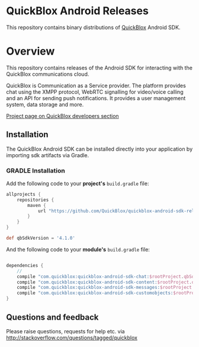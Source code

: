 # QuickBlox Android Releases
This repository contains binary distributions of [QuickBlox](https://quickblox.com) Android SDK.

# Overview
This repository contains releases of the Android SDK for interacting with the QuickBlox communications cloud.

QuickBlox  is Communication as a Service provider. The platform provides chat using the XMPP protocol, WebRTC signalling for video/voice calling and an API for sending push notifications. It provides a user management system, data storage and more. 

[Project page on QuickBlox developers section](http://quickblox.com/developers/Android)

## Installation

The QuickBlox Android SDK can be installed directly into your application by importing sdk artifacts via Gradle.

### GRADLE Installation
Add the following code to your **project's** `build.gradle` file:

```groovy
allprojects {
    repositories {
        maven {
            url "https://github.com/QuickBlox/quickblox-android-sdk-releases/raw/master/"
        }
    }
}

def qbSdkVersion = '4.1.0'

```
And the following code to your **module's** `build.gradle` file:
```groovy

dependencies {
    //
    сompile "com.quickblox:quickblox-android-sdk-chat:$rootProject.qbSdkVersion" //include only necessary module dependency, all transitive modules will be included automatically
    сompile "com.quickblox:quickblox-android-sdk-content:$rootProject.qbSdkVersion"
    сompile "com.quickblox:quickblox-android-sdk-messages:$rootProject.qbSdkVersion"
    сompile "com.quickblox:quickblox-android-sdk-customobjects:$rootProject.qbSdkVersion"
}
```

## Questions and feedback

Please raise questions, requests for help etc. via http://stackoverflow.com/questions/tagged/quickblox
